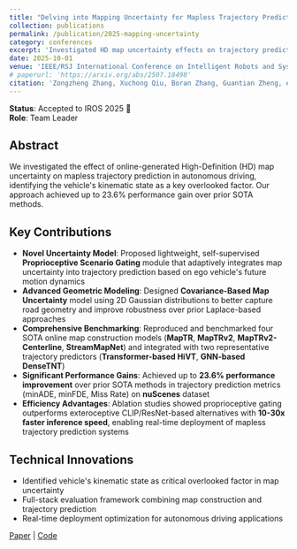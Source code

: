 ```yaml
---
title: "Delving into Mapping Uncertainty for Mapless Trajectory Prediction"
collection: publications
permalink: /publication/2025-mapping-uncertainty
category: conferences
excerpt: 'Investigated HD map uncertainty effects on trajectory prediction, proposing Proprioceptive Scenario Gating and achieving 23.6% performance improvement.'
date: 2025-10-01
venue: 'IEEE/RSJ International Conference on Intelligent Robots and Systems (IROS 2025)'
# paperurl: 'https://arxiv.org/abs/2507.18498'
citation: 'Zongzheng Zhang, Xuchong Qiu, Boran Zhang, Guantian Zheng, et al. "Delving into Mapping Uncertainty for Mapless Trajectory Prediction." <i>IROS 2025</i>.'
---
```


**Status**: Accepted to IROS 2025 🎉  
**Role**: Team Leader

## Abstract
We investigated the effect of online-generated High-Definition (HD) map uncertainty on mapless trajectory prediction in autonomous driving, identifying the vehicle's kinematic state as a key overlooked factor. Our approach achieved up to 23.6% performance gain over prior SOTA methods.

## Key Contributions
- **Novel Uncertainty Model**: Proposed lightweight, self-supervised **Proprioceptive Scenario Gating** module that adaptively integrates map uncertainty into trajectory prediction based on ego vehicle's future motion dynamics
- **Advanced Geometric Modeling**: Designed **Covariance-Based Map Uncertainty** model using 2D Gaussian distributions to better capture road geometry and improve robustness over prior Laplace-based approaches
- **Comprehensive Benchmarking**: Reproduced and benchmarked four SOTA online map construction models (**MapTR**, **MapTRv2**, **MapTRv2-Centerline**, **StreamMapNet**) and integrated with two representative trajectory predictors (**Transformer-based HiVT**, **GNN-based DenseTNT**)
- **Significant Performance Gains**: Achieved up to **23.6% performance improvement** over prior SOTA methods in trajectory prediction metrics (minADE, minFDE, Miss Rate) on **nuScenes** dataset
- **Efficiency Advantages**: Ablation studies showed proprioceptive gating outperforms exteroceptive CLIP/ResNet-based alternatives with **10-30x faster inference speed**, enabling real-time deployment of mapless trajectory prediction systems

## Technical Innovations
- Identified vehicle's kinematic state as critical overlooked factor in map uncertainty
- Full-stack evaluation framework combining map construction and trajectory prediction
- Real-time deployment optimization for autonomous driving applications

[Paper](https://arxiv.org/abs/2507.18498) | [Code](https://github.com/Ethan-Zheng136/Map-Uncertainty-for-Trajectory-Prediction)
